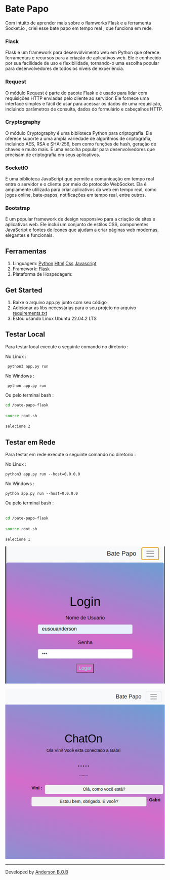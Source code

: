 
# Bate Papo

Com intuito de aprender mais sobre o flamworks Flask e a ferramenta Socket.io , criei esse bate papo em tempo real , que funciona em rede.


### Flask
Flask é um framework para desenvolvimento web em Python que oferece ferramentas e recursos para a criação de aplicativos web. Ele é conhecido por sua facilidade de uso e flexibilidade, tornando-o uma escolha popular para desenvolvedores de todos os níveis de experiência.

### Request
O módulo Request é parte do pacote Flask e é usado para lidar com requisições HTTP enviadas pelo cliente ao servidor. Ele fornece uma interface simples e fácil de usar para acessar os dados de uma requisição, incluindo parâmetros de consulta, dados do formulário e cabeçalhos HTTP.

### Cryptography
O módulo Cryptography é uma biblioteca Python para criptografia. Ele oferece suporte a uma ampla variedade de algoritmos de criptografia, incluindo AES, RSA e SHA-256, bem como funções de hash, geração de chaves e muito mais. É uma escolha popular para desenvolvedores que precisam de criptografia em seus aplicativos.

### SocketIO 
É uma biblioteca JavaScript que permite a comunicação em tempo real entre o servidor e o cliente por meio do protocolo WebSocket. Ela é amplamente utilizada para criar aplicativos da web em tempo real, como jogos online, bate-papos, notificações em tempo real, entre outros.

### Bootstrap
É um popular framework de design responsivo para a criação de sites e aplicativos web. Ele inclui um conjunto de estilos CSS, componentes JavaScript e fontes de ícones que ajudam a criar páginas web modernas, elegantes e funcionais.

## Ferramentas

1. Linguagem: [Python](https://www.python.org/) [Html](https://www.learn-html.org/) [Css](https://www.w3.org) [Javascript](https://js.org/)
2. Framework: [Flask](https://flask.palletsprojects.com/en/2.1.x/)
3. Plataforma de Hospedagem: 

## Get Started

1. Baixe o arquivo app.py junto com seu código
2. Adicionar as libs necessárias para o seu projeto no arquivo [requirements.txt](./requirements.txt)
3. Estou usando Linux Ubuntu 22.04.2 LTS

## Testar Local

Para testar local execute o seguinte comando
no diretorio :



No Linux :

~~~
 python3 app.py run
~~~

No Windows :

~~~
 python app.py run
~~~
Ou pelo terminal bash :

``` bash
cd /bate-papo-flask

source root.sh

selecione 2
```


## Testar em Rede
Para testar em rede execute o seguinte comando
no diretorio :


No Linux : 
~~~
python3 app.py run --host=0.0.0.0
~~~
No Windows : 

~~~
python app.py run --host=0.0.0.0
~~~
Ou pelo terminal bash :

``` bash

cd /bate-papo-flask

source root.sh

selecione 1 

```




![screenshot](/img/Captura%20de%20tela%20de%202023-04-25%2015-05-31.png)


![screenshot](/img/Captura%20de%20tela%20de%202023-04-28%2022-04-58.png)

---
Developed by [Anderson B.O.B](https://github.com/eusouanderson)
